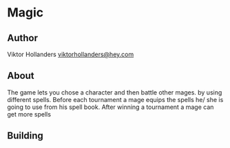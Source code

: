 # Magic

## Author

Viktor Hollanders <viktorhollanders@hey.com>

## About

The game lets you chose a character and then battle other mages. by using different spells. Before each tournament a mage equips the spells he/ she is going to use from his spell book. After winning a tournament a mage can get more spells

## Building
